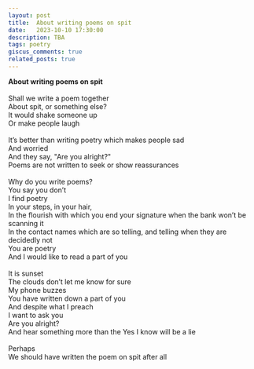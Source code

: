 ```yaml
---
layout: post
title:  About writing poems on spit
date:   2023-10-10 17:30:00
description: TBA
tags: poetry
giscus_comments: true
related_posts: true
---
```


<div class="poem">
<b>About writing poems on spit</b><br><br>Shall we write a poem together<br>About spit, or something else?<br>It would shake someone up<br>Or make people laugh<br><br>It’s better than writing poetry which makes people sad<br>And worried<br>And they say, "Are you alright?"<br>Poems are not written to seek or show reassurances<br><br>Why do you write poems?<br>You say you don’t<br>I find poetry<br>In your steps, in your hair,<br>In the flourish with which you end your signature when the bank won’t be scanning it<br>In the contact names which are so telling, and telling when they are decidedly not<br>You are poetry<br>And I would like to read a part of you<br><br>It is sunset<br>The clouds don’t let me know for sure<br>My phone buzzes<br>You have written down a part of you<br>And despite what I preach<br>I want to ask you<br>Are you alright?<br>And hear something more than the Yes I know will be a lie<br><br>Perhaps<br>We should have written the poem on spit after all<br></div>